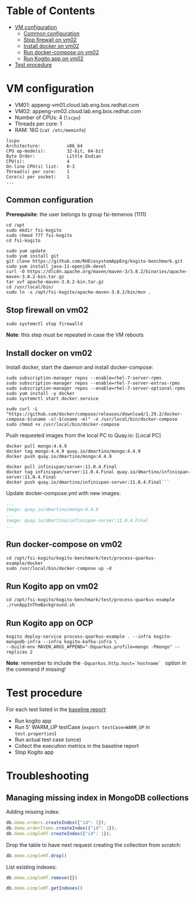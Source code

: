 # Table of Contents
* [VM configuration](#vm-configuration)
  * [Common configuration](#common-configuration)
  * [Stop firewall on vm02](#stop-firewall-on-vm02)
  * [Install docker on vm02](#install-docker-on-vm02)
  * [Run docker-compose on vm02](#run-docker-compose-on-vm02)
  * [Run Kogito app on vm02](#run-kogito-app-on-vm02)
* [Test procedure](#test-procedure)

# VM configuration
* VM01: appeng-vm01.cloud.lab.eng.bos.redhat.com
* VM02: appeng-vm02.cloud.lab.eng.bos.redhat.com
* Number of CPUs: 4 (`lscpu`)
* Threads per core: 1
* RAM: 16G (`cat /etc/meminfo`)
```
lscpu
Architecture:          x86_64
CPU op-mode(s):        32-bit, 64-bit
Byte Order:            Little Endian
CPU(s):                4
On-line CPU(s) list:   0-3
Thread(s) per core:    1
Core(s) per socket:    1
...
```

## Common configuration
**Prerequisite**: the user belongs to group fsi-temenos (1111)
```shell
cd /opt
sudo mkdir fsi-kogito
sudo chmod 777 fsi-kogito
cd fsi-kogito

sudo yum update
sudo yum install git
git clone https://github.com/RHEcosystemAppEng/kogito-benchmark.git
sudo yum install java-11-openjdk-devel
curl -O https://dlcdn.apache.org/maven/maven-3/3.8.2/binaries/apache-maven-3.8.2-bin.tar.gz
tar xvf apache-maven-3.8.2-bin.tar.gz
cd /usr/local/bin/
sudo ln -s /opt/fsi-kogito/apache-maven-3.8.2/bin/mvn .
```

## Stop firewall on vm02
```shell
sudo systemctl stop firewalld
```
**Note**: this step must be repeated in case the VM reboots

## Install docker on vm02
Install docker, start the daemon and install docker-compose:

```shell
sudo subscription-manager repos --enable=rhel-7-server-rpms
sudo subscription-manager repos --enable=rhel-7-server-extras-rpms
sudo subscription-manager repos --enable=rhel-7-server-optional-rpms
sudo yum install -y docker
sudo systemctl start docker.service

sudo curl -L "https://github.com/docker/compose/releases/download/1.29.2/docker-compose-$(uname -s)-$(uname -m)" -o /usr/local/bin/docker-compose
sudo chmod +x /usr/local/bin/docker-compose
```

Push requested images from the local PC to Quay.io:
[Local PC]
```shell
docker pull mongo:4.4.9
docker tag mongo:4.4.9 quay.io/dmartino/mongo:4.4.9
docker push quay.io/dmartino/mongo:4.4.9

docker pull infinispan/server:11.0.4.Final
docker tag infinispan/server:11.0.4.Final quay.io/dmartino/infinispan-server:11.0.4.Final
docker push quay.io/dmartino/infinispan-server:11.0.4.Final```
```

Update docker-compose.yml with new images:
```yaml
...
image: quay.io/dmartino/mongo:4.4.9
...
image: quay.io/dmartino/infinispan-server:11.0.4.Final
...
```

## Run docker-compose on vm02
```shell
cd /opt/fsi-kogito/kogito-benchmark/test/process-quarkus-example/docker
sudo /usr/local/bin/docker-compose up -d
```
## Run Kogito app on vm02
```
cd /opt/fsi-kogito/kogito-benchmark/test/process-quarkus-example
./runAppInTheBackground.sh
```

## Run Kogito app on OCP
``` shell
kogito deploy-service process-quarkus-example . --infra kogito-mongodb-infra --infra kogito-kafka-infra \
--build-env MAVEN_ARGS_APPEND="-Dquarkus.profile=mongo -Pmongo" --replicas 2 
```

**Note**: remember to include the ``-Dquarkus.http.host=`hostname` `` option in the command if missing!

# Test procedure
For each test listed in the [baseline report](https://docs.google.com/spreadsheets/d/1C_1ICjkEhYji3mbdST01bRWGTO5FCx9sblWV43r-TFw/edit?usp=sharing):
* Run kogito app
* Run 5' WARM_UP testCase (`export testCase=WARM_UP` in `test.properties`)
* Run actual test case (once)
* Collect the execution metrics in the baseline report
* Stop Kogito app

# Troubleshooting

## Managing missing index in MongoDB collections
Adding missing index:
```js
db.demo.orders.createIndex({"id": 1});
db.demo.orderItems.createIndex({"id": 1});
db.demo.simpleHT.createIndex({"id": 1});
```

Drop the table to have next request creating the collection from scratch:
```js
db.demo.simpleHT.drop()
```

List existing indexes:
```js
db.demo.simpleHT.remove({})
```


```js
db.demo.simpleHT.getIndexes()
```
